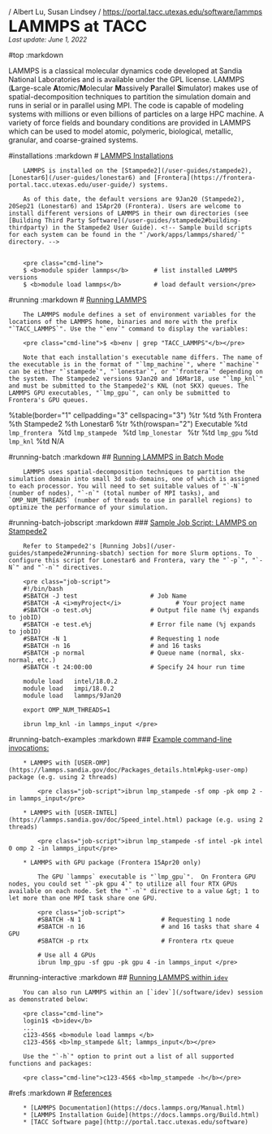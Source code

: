 / Albert Lu, Susan Lindsey
/ https://portal.tacc.utexas.edu/software/lammps
<span style="font-size:225%; font-weight:bold;">LAMMPS at TACC</span><br>
<span style="font-size:90%"><i>Last update: June 1, 2022</i></span>

#top
	:markdown
		<p>LAMMPS is a classical molecular dynamics code developed at Sandia National Laboratories and is available under the GPL license. LAMMPS (**L**arge-scale **A**tomic/**M**olecular **M**assively **P**arallel **S**imulator) makes use of spatial-decomposition techniques to partition the simulation domain and runs in serial or in parallel using MPI.  The code is capable of modeling systems with millions or even billions of particles on a large HPC machine.  A variety of force fields and boundary conditions are provided in LAMMPS which can be used to model atomic, polymeric, biological, metallic, granular, and coarse-grained systems.

#installations
	:markdown
		# [LAMMPS Installations](#installations)

		LAMMPS is installed on the [Stampede2](/user-guides/stampede2), [Lonestar6](/user-guides/lonestar6) and [Frontera](https://frontera-portal.tacc.utexas.edu/user-guide/) systems.

		As of this date, the default versions are 9Jan20 (Stampede2), 20Sep21 (Lonestar6) and 15Apr20 (Frontera). Users are welcome to install different versions of LAMMPS in their own directories (see [Building Third Party Software](/user-guides/stampede2#building-thirdparty) in the Stampede2 User Guide). <!-- Sample build scripts for each system can be found in the "`/work/apps/lammps/shared/`" directory. -->


		<pre class="cmd-line">
		$ <b>module spider lammps</b>		# list installed LAMMPS versions
		$ <b>module load lammps</b>			# load default version</pre>

#running
	:markdown
		# [Running LAMMPS](#running)

		The LAMMPS module defines a set of environment variables for the locations of the LAMMPS home, binaries and more with the prefix "`TACC_LAMMPS`". Use the "`env`" command to display the variables:

		<pre class="cmd-line">$ <b>env | grep "TACC_LAMMPS"</b></pre>

		Note that each installation's executable name differs. The name of the executable is in the format of "`lmp_machine`", where "`machine`" can be either "`stampede`", "`lonestar`", or "`frontera`" depending on the system. The Stampede2 versions 9Jan20 and 16Mar18, use "`lmp_knl`" and must be submitted to the Stampede2's KNL (not SKX) queues. The LAMMPS GPU executables, "`lmp_gpu`", can only be submitted to Frontera's GPU queues.


%table(border="1" cellpadding="3" cellspacing="3")
	%tr
		%td
		%th Frontera
		%th Stampede2
		%th Lonestar6
	%tr
		%th(rowspan="2") Executable
		%td <code>lmp_frontera </code>
		%td <code>lmp_stampede </code>
		%td <code>lmp_lonestar </code>
	%tr
		%td <code>lmp_gpu</code>
		%td <code>lmp_knl</code>
		%td N/A


#running-batch
	:markdown
		## [Running LAMMPS in Batch Mode](#running-batch)

		LAMMPS uses spatial-decomposition techniques to partition the simulation domain into small 3d sub-domains, one of which is assigned to each processor. You will need to set suitable values of "`-N`" (number of nodes), "`-n`" (total number of MPI tasks), and `OMP_NUM_THREADS` (number of threads to use in parallel regions) to optimize the performance of your simulation.

#running-batch-jobscript
	:markdown
		### [Sample Job Script: LAMMPS on Stampede2](#running-batch-jobscript)

		Refer to Stampede2's [Running Jobs](/user-guides/stampede2#running-sbatch) section for more Slurm options. To configure this script for Lonestar6 and Frontera, vary the "`-p`", "`-N`" and "`-n`" directives.

		<pre class="job-script">
		#!/bin/bash
		#SBATCH -J test                    # Job Name
		#SBATCH -A <i>myProject</i>               # Your project name 
		#SBATCH -o test.o%j                # Output file name (%j expands to jobID)
		#SBATCH -e test.e%j                # Error file name (%j expands to jobID)
		#SBATCH -N 1                       # Requesting 1 node
		#SBATCH -n 16                      # and 16 tasks
		#SBATCH -p normal                  # Queue name (normal, skx-normal, etc.)
		#SBATCH -t 24:00:00                # Specify 24 hour run time

		module load   intel/18.0.2
		module load   impi/18.0.2
		module load   lammps/9Jan20

		export OMP_NUM_THREADS=1   

		ibrun lmp_knl -in lammps_input </pre>

#running-batch-examples
	:markdown
		### [Example command-line invocations:](#running-batch-examples)

		* LAMMPS with [USER-OMP](https://lammps.sandia.gov/doc/Packages_details.html#pkg-user-omp) package (e.g. using 2 threads)

			<pre class="job-script">ibrun lmp_stampede -sf omp -pk omp 2 -in lammps_input</pre>

		* LAMMPS with [USER-INTEL](https://lammps.sandia.gov/doc/Speed_intel.html) package (e.g. using 2 threads)

			<pre class="job-script">ibrun lmp_stampede -sf intel -pk intel 0 omp 2 -in lammps_input</pre>

		* LAMMPS with GPU package (Frontera 15Apr20 only)

			The GPU `lammps` executable is "`lmp_gpu`".  On Frontera GPU nodes, you could set "`-pk gpu 4`" to utilize all four RTX GPUs available on each node. Set the "`-n`" directive to a value &gt; 1 to let more than one MPI task share one GPU.

			<pre class="job-script">	
			#SBATCH -N 1                      # Requesting 1 node
			#SBATCH -n 16                     # and 16 tasks that share 4 GPU
			#SBATCH -p rtx                    # Frontera rtx queue

			# Use all 4 GPUs
			ibrun lmp_gpu -sf gpu -pk gpu 4 -in lammps_input </pre>

#running-interactive
	:markdown
		## [Running LAMMPS within `idev`](#running-interactive)

		You can also run LAMMPS within an [`idev`](/software/idev) session as demonstrated below:

		<pre class="cmd-line">
		login1$ <b>idev</b>
		...
		c123-456$ <b>module load lammps </b>
		c123-456$ <b>lmp_stampede &lt; lammps_input</b></pre>

		Use the "`-h`" option to print out a list of all supported functions and packages: 

		<pre class="cmd-line">c123-456$ <b>lmp_stampede -h</b></pre>

#refs
	:markdown
		# [References](#refs)

		* [LAMMPS Documentation](https://docs.lammps.org/Manual.html)
		* [LAMMPS Installation Guide](https://docs.lammps.org/Build.html)
		* [TACC Software page](http://portal.tacc.utexas.edu/software)
		

